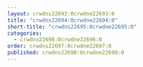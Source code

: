 ```yaml
---
layout: crwdns22693:0crwdne22693:0
title: "crwdns22694:0crwdne22694:0"
short-title: "crwdns22695:0crwdne22695:0"
categories:
  - crwdns22696:0crwdne22696:0
order: crwdns22697:0crwdne22697:0
published: crwdns22698:0crwdne22698:0
---
```

